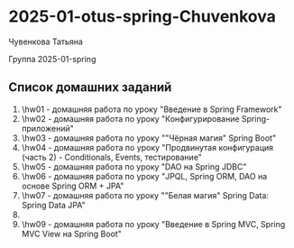 # 2025-01-otus-spring-Chuvenkova

Чувенкова Татьяна

Группа 2025-01-spring

## Список домашних заданий
1. \hw01 - домашняя работа по уроку "Введение в Spring Framework"
2. \hw02 - домашняя работа по уроку "Конфигурирование Spring-приложений"
3. \hw03 - домашняя работа по уроку ""Чёрная магия" Spring Boot"
4. \hw04 - домашняя работа по уроку "Продвинутая конфигурация (часть 2) - Conditionals, Events, тестирование"
5. \hw05 - домашняя работа по уроку "DAO на Spring JDBC" 
6. \hw06 - домашняя работа по уроку "JPQL, Spring ORM, DAO на основе Spring ORM + JPA" 
7. \hw07 - домашняя работа по уроку ""Белая магия" Spring Data: Spring Data JPA" 
8. 
9. \hw09 - домашняя работа по уроку "Введение в Spring MVC, Spring MVC View на Spring Boot"
